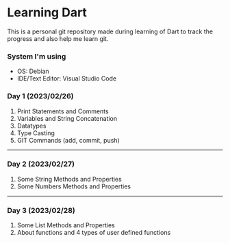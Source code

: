 # Learning Dart
This is a personal git repository made during learning of Dart to track the progress and also help me learn git.

### System I'm using
- OS: Debian
- IDE/Text Editor: Visual Studio Code


### Day 1 (2023/02/26)
1. Print Statements and Comments
2. Variables and String Concatenation 
3. Datatypes
4. Type Casting
5. GIT Commands (add, commit, push)
---
### Day 2 (2023/02/27)
1. Some String Methods and Properties
2. Some Numbers Methods and Properties
---
### Day 3 (2023/02/28)
1. Some List Methods and Properties
2. About functions and 4 types of user defined functions
